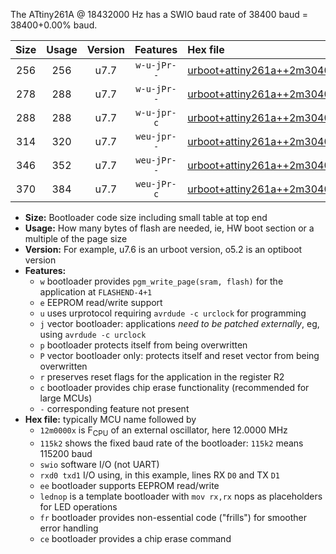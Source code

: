 The ATtiny261A @ 18432000 Hz has a SWIO baud rate of 38400 baud = 38400+0.00% baud.

|Size|Usage|Version|Features|Hex file|
|:-:|:-:|:-:|:-:|:--|
|256|256|u7.7|`w-u-jPr--`|[urboot+attiny261a++2m3040x++++4k8_swio_rxb0_txb1_lednop.hex](https://raw.githubusercontent.com/stefanrueger/urboot.hex/main/mcus/attiny261a/external_oscillator/fcpu++2m3040_Hz/br++++4k8_bps/urboot+attiny261a++2m3040x++++4k8_swio_rxb0_txb1_lednop.hex)|
|278|288|u7.7|`w-u-jPr--`|[urboot+attiny261a++2m3040x++++4k8_swio_rxb0_txb1_lednop_fr.hex](https://raw.githubusercontent.com/stefanrueger/urboot.hex/main/mcus/attiny261a/external_oscillator/fcpu++2m3040_Hz/br++++4k8_bps/urboot+attiny261a++2m3040x++++4k8_swio_rxb0_txb1_lednop_fr.hex)|
|288|288|u7.7|`w-u-jpr-c`|[urboot+attiny261a++2m3040x++++4k8_swio_rxb0_txb1_lednop_fr_ce.hex](https://raw.githubusercontent.com/stefanrueger/urboot.hex/main/mcus/attiny261a/external_oscillator/fcpu++2m3040_Hz/br++++4k8_bps/urboot+attiny261a++2m3040x++++4k8_swio_rxb0_txb1_lednop_fr_ce.hex)|
|314|320|u7.7|`weu-jpr--`|[urboot+attiny261a++2m3040x++++4k8_swio_rxb0_txb1_ee_lednop.hex](https://raw.githubusercontent.com/stefanrueger/urboot.hex/main/mcus/attiny261a/external_oscillator/fcpu++2m3040_Hz/br++++4k8_bps/urboot+attiny261a++2m3040x++++4k8_swio_rxb0_txb1_ee_lednop.hex)|
|346|352|u7.7|`weu-jPr--`|[urboot+attiny261a++2m3040x++++4k8_swio_rxb0_txb1_ee_lednop_fr.hex](https://raw.githubusercontent.com/stefanrueger/urboot.hex/main/mcus/attiny261a/external_oscillator/fcpu++2m3040_Hz/br++++4k8_bps/urboot+attiny261a++2m3040x++++4k8_swio_rxb0_txb1_ee_lednop_fr.hex)|
|370|384|u7.7|`weu-jPr-c`|[urboot+attiny261a++2m3040x++++4k8_swio_rxb0_txb1_ee_lednop_fr_ce.hex](https://raw.githubusercontent.com/stefanrueger/urboot.hex/main/mcus/attiny261a/external_oscillator/fcpu++2m3040_Hz/br++++4k8_bps/urboot+attiny261a++2m3040x++++4k8_swio_rxb0_txb1_ee_lednop_fr_ce.hex)|

- **Size:** Bootloader code size including small table at top end
- **Usage:** How many bytes of flash are needed, ie, HW boot section or a multiple of the page size
- **Version:** For example, u7.6 is an urboot version, o5.2 is an optiboot version
- **Features:**
  + `w` bootloader provides `pgm_write_page(sram, flash)` for the application at `FLASHEND-4+1`
  + `e` EEPROM read/write support
  + `u` uses urprotocol requiring `avrdude -c urclock` for programming
  + `j` vector bootloader: applications *need to be patched externally*, eg, using `avrdude -c urclock`
  + `p` bootloader protects itself from being overwritten
  + `P` vector bootloader only: protects itself and reset vector from being overwritten
  + `r` preserves reset flags for the application in the register R2
  + `c` bootloader provides chip erase functionality (recommended for large MCUs)
  + `-` corresponding feature not present
- **Hex file:** typically MCU name followed by
  + `12m0000x` is F<sub>CPU</sub> of an external oscillator, here 12.0000 MHz
  + `115k2` shows the fixed baud rate of the bootloader: `115k2` means 115200 baud
  + `swio` software I/O (not UART)
  + `rxd0 txd1` I/O using, in this example, lines RX `D0` and TX `D1`
  + `ee` bootloader supports EEPROM read/write
  + `lednop` is a template bootloader with `mov rx,rx` nops as placeholders for LED operations
  + `fr` bootloader provides non-essential code ("frills") for smoother error handling
  + `ce` bootloader provides a chip erase command
